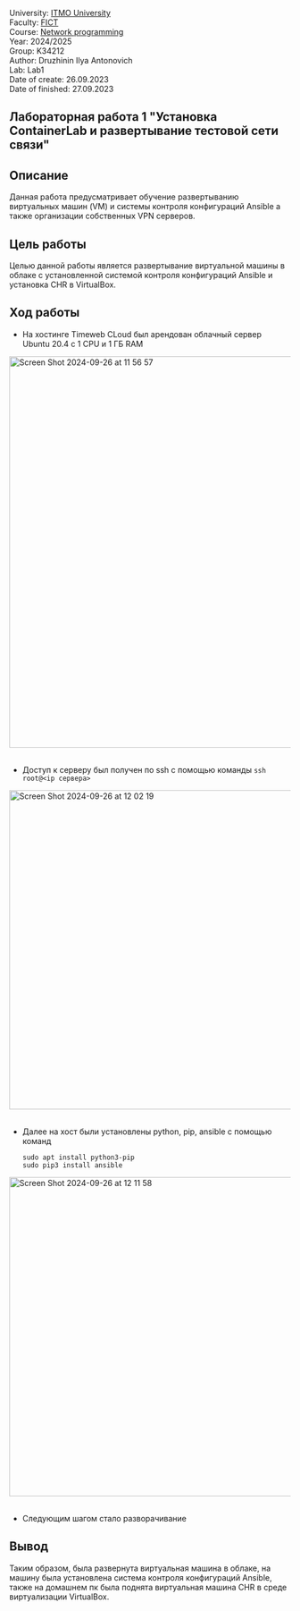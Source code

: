 University: [ITMO University](https://itmo.ru/ru/)  
Faculty: [FICT](https://fict.itmo.ru)  
Course: [Network programming](https://github.com/itmo-ict-faculty/network-programming)  
Year: 2024/2025  
Group: K34212  
Author: Druzhinin Ilya Antonovich  
Lab: Lab1  
Date of create: 26.09.2023  
Date of finished: 27.09.2023  

## Лабораторная работа 1 "Установка ContainerLab и развертывание тестовой сети связи"

## Описание

Данная работа предусматривает обучение развертыванию виртуальных машин (VM) и системы контроля конфигураций Ansible а также организации собственных VPN серверов.  

## Цель работы

Целью данной работы является развертывание виртуальной машины в облаке с установленной системой контроля конфигураций Ansible и установка CHR в VirtualBox.  

## Ход работы

* На хостинге Timeweb CLoud был арендован облачный сервер Ubuntu 20.4 с 1 CPU и 1 ГБ RAM

 <img width="700" alt="Screen Shot 2024-09-26 at 11 56 57" src="https://github.com/user-attachments/assets/7e09e6af-fb06-4809-a6ed-9e2fdb28b0b8">
<br></br>  

* Доступ к серверу был получен по ssh с помощью команды ```ssh root@<ip сервера>```

<img width="571" alt="Screen Shot 2024-09-26 at 12 02 19" src="https://github.com/user-attachments/assets/4c656290-6947-4cc3-9a71-3b77ddb8702c">
<br></br>  

* Далее на хост были установлены python, pip, ansible с помощью команд
  ```
  sudo apt install python3-pip
  sudo pip3 install ansible
  ```
<img width="571" alt="Screen Shot 2024-09-26 at 12 11 58" src="https://github.com/user-attachments/assets/f3789961-1f8c-4443-9c0a-3ca36b9e982a">  
<br></br>  


* Следующим шагом стало разворачивание 

## Вывод
Таким образом, была развернута виртуальная машина в облаке, на машину была установлена система контроля конфигураций Ansible, также на домашнем пк была поднята виртуальная машина CHR в среде виртуализации VirtualBox.
 

